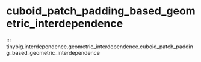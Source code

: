 # cuboid_patch_padding_based_geometric_interdependence

::: tinybig.interdependence.geometric_interdependence.cuboid_patch_padding_based_geometric_interdependence